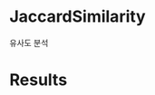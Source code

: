 # JaccardSimilarity
유사도 분석

# Results
[](./images/simility_kor_b.jpg)  
[](./images/simility_kor.jpg)
[](./images/simility_eng.jpg)
[](./images/simility_eng_g.jpg)
